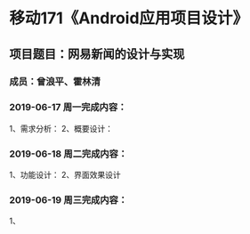 # 移动171《Android应用项目设计》
## 项目题目：网易新闻的设计与实现
### 成员：曾浪平、霍林清

### 2019-06-17 周一完成内容：
1、需求分析：
2、概要设计：


### 2019-06-18 周二完成内容：
1、功能设计：
2、界面效果设计


### 2019-06-19 周三完成内容：
1、
